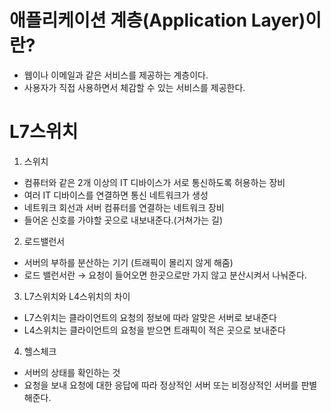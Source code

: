 # 애플리케이션 계층(Application Layer)이란?
- 웹이나 이메일과 같은 서비스를 제공하는 계층이다.
- 사용자가 직접 사용하면서 체감할 수 있는 서비스를 제공한다.


# L7스위치
1.  스위치
- 컴퓨터와 같은 2개 이상의 IT 디바이스가 서로 통신하도록 허용하는 장비
- 여러 IT 디바이스를 연결하면 통신 네트워크가 생성
- 네트워크 회선과 서버 컴퓨터를 연결하는 네트워크 장비
- 들어온 신호를 가야할 곳으로 내보내준다.(거쳐가는 길)

2. 로드밸런서
- 서버의 부하를 분산하는 기기 (트래픽이 몰리지 않게 해줌)
- 로드 밸런서란 → 요청이 들어오면 한곳으로만 가지 않고 분산시켜서 나눠준다.

3. L7스위치와 L4스위치의 차이
- L7스위치는 클라이언트의 요청의 정보에 따라 알맞은 서버로 보내준다
- L4스위치는 클라이언트의 요청을 받으면 트래픽이 적은 곳으로 보내준다

4. 헬스체크
- 서버의 상태를 확인하는 것
- 요청을 보내 요청에 대한 응답에 따라 정상적인 서버 또는 비정상적인 서버를 판별해준다.

